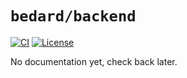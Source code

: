 # `bedard/backend`

[![CI](https://github.com/scottbedard/backend/actions/workflows/test.yml/badge.svg?branch=next)](https://github.com/scottbedard/backend/actions)
[![License](https://img.shields.io/github/license/scottbedard/backend?color=blue)](https://github.com/scottbedard/backend/blob/main/LICENSE)

No documentation yet, check back later.
